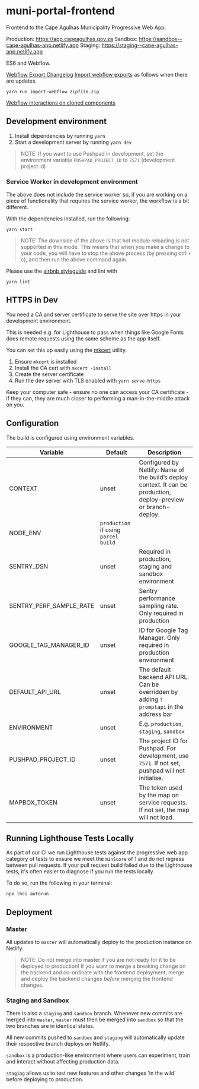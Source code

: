 # muni-portal-frontend

Frontend to the Cape Agulhas Municipality Progressive Web App.

Production: https://app.capeagulhas.gov.za
Sandbox: https://sandbox--cape-agulhas-app.netlify.app
Staging: https://staging--cape-agulhas-app.netlify.app

ES6 and Webflow.

[Webflow Export Changelog](https://app.gitbook.com/@openup/s/cape-agulhas-app/design-system/webflow-exports)
[Import webflow exports](https://www.npmjs.com/package/import-webflow-export) as follows when there are updates.

    yarn run import-webflow zipfile.zip

[Webflow interactions on cloned components](https://openup.gitbook.io/handbook/tech/webflow-best-practice/custom-dom-manipulation-in-webflow-sites#webflow-interactions-on-cloned-components)

## Development environment

1. Install dependencies by running `yarn`
2. Start a development server by running `yarn dev`

> NOTE: If you want to use Pushpad in development, set the environment variable `PUSHPAD_PROJECT_ID` to `7571` (development project id)

### Service Worker in development environment

The above does not include the service worker so, if you are working on a piece of functionality that requires the service worker, the workflow is a bit different.

With the dependencies installed, run the following:

```
yarn start
```

> NOTE: The downside of the above is that hot module reloading is not supported in this mode. This means that when you make a change to your code, you will have to stop the above process (by pressing ctrl + c), and then run the above command again.

Please use the [airbnb styleguide](https://github.com/airbnb/javascript) and lint with

```
yarn lint`
```

## HTTPS in Dev

You need a CA and server certificate to serve the site over https in your
development environment.

This is needed e.g. for Lighthouse to pass when things like Google Fonts
does remote requests using the same scheme as the app itself.

You can set this up easily using the [mkcert](https://mkcert.org/) utility.

1. Ensure `mkcert` is installed
2. Install the CA cert with `mkcert -install`
3. Create the server certificate
4. Run the dev server with TLS enabled with `yarn serve-https`

Keep your computer safe - ensure no one can access your CA certificate - if they
can, they are much closer to performing a man-in-the-middle attack on you.

## Configuration

The build is configured using environment variables.

| Variable                | Default                              | Description                                                                                                       |
| ----------------------- | ------------------------------------ | ----------------------------------------------------------------------------------------------------------------- |
| CONTEXT                 | unset                                | Configured by Netlify: Name of the build’s deploy context. It can be production, deploy-preview or branch-deploy. |
| NODE_ENV                | `production` if using `parcel build` |                                                                                                                   |
| SENTRY_DSN              | unset                                | Required in production, staging and sandbox environment                                                           |
| SENTRY_PERF_SAMPLE_RATE | unset                                | Sentry performance sampling rate. Only required in production                                                     |
| GOOGLE_TAG_MANAGER_ID   | unset                                | ID for Google Tag Manager. Only required in production environment                                                |
| DEFAULT_API_URL         | unset                                | The default backend API URL. Can be overridden by adding `?promptapi` in the address bar                          |
| ENVIRONMENT             | unset                                | E.g. `production`, `staging`, `sandbox`                                                                           |
| PUSHPAD_PROJECT_ID      | unset                                | The project ID for Pushpad. For development, use `7571`. If not set, pushpad will not initialise.                 |
| MAPBOX_TOKEN      | unset                                | The token used by the map on service requests. If not set, the map will not load.                 |

## Running Lighthouse Tests Locally

As part of our CI we run Lighthouse tests against the progressive web app category of tests to ensure we meet the `minScore` of 1 and do not regress between pull requests. If your pull request build failed due to the Lighthouse tests, it's often easier to diagnose if you run the tests locally.

To do so, run the following in your terminal:

```
npx lhci autorun
```

## Deployment

### Master

All updates to `master` will automatically deploy to the production instance on Netlify.

> NOTE: Do not merge into master if you are not ready for it to be deployed to production!
> If you want to merge a breaking change on the backend and co-ordinate with the frontend deployment,
> merge and deploy the backend changes _before_ merging the frontend changes.

### Staging and Sandbox

There is also a `staging` and `sandbox` branch. Whenever new commits are merged into `master`, `master` must then be
merged into `sandbox` so that the two branches are in identical states.

All new commits pushed to `sandbox` and `staging` will automatically update their respective branch deploys on Netlify.

`sandbox` is a production-like environment where users can experiment, train and interact without affecting production
data.

`staging` allows us to test new features and other changes 'in the wild' before deploying to production.
